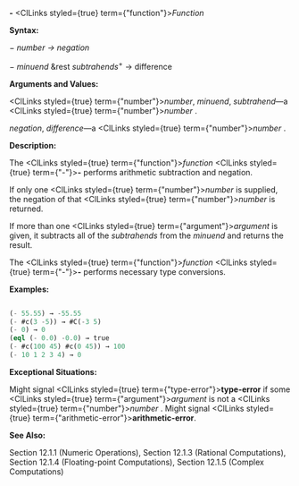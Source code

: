 **-** <ClLinks styled={true} term={"function"}><i>Function</i></ClLinks>

**Syntax:**

*− number → negation*

*− minuend* &amp;rest *subtrahends*<sup>+</sup> → difference

**Arguments and Values:**

<ClLinks styled={true} term={"number"}><i>number</i></ClLinks>, *minuend*, *subtrahend*—a <ClLinks styled={true} term={"number"}><i>number</i></ClLinks> .

*negation*, *difference*—a <ClLinks styled={true} term={"number"}><i>number</i></ClLinks> .

**Description:**

The <ClLinks styled={true} term={"function"}><i>function</i></ClLinks> <ClLinks styled={true} term={"-"}><b>-</b></ClLinks> performs arithmetic subtraction and negation.

If only one <ClLinks styled={true} term={"number"}><i>number</i></ClLinks> is supplied, the negation of that <ClLinks styled={true} term={"number"}><i>number</i></ClLinks> is returned.

If more than one <ClLinks styled={true} term={"argument"}><i>argument</i></ClLinks> is given, it subtracts all of the *subtrahends* from the *minuend* and returns the result.

The <ClLinks styled={true} term={"function"}><i>function</i></ClLinks> <ClLinks styled={true} term={"-"}><b>-</b></ClLinks> performs necessary type conversions.

**Examples:**

```lisp

(- 55.55) → -55.55 
(- #c(3 -5)) → #C(-3 5) 
(- 0) → 0 
(eql (- 0.0) -0.0) → true 
(- #c(100 45) #c(0 45)) → 100 
(- 10 1 2 3 4) → 0 

```

**Exceptional Situations:**

Might signal <ClLinks styled={true} term={"type-error"}><b>type-error</b></ClLinks> if some <ClLinks styled={true} term={"argument"}><i>argument</i></ClLinks> is not a <ClLinks styled={true} term={"number"}><i>number</i></ClLinks> . Might signal <ClLinks styled={true} term={"arithmetic-error"}><b>arithmetic-error</b></ClLinks>.

**See Also:**

Section 12.1.1 (Numeric Operations), Section 12.1.3 (Rational Computations), Section 12.1.4 (Floating-point Computations), Section 12.1.5 (Complex Computations)
